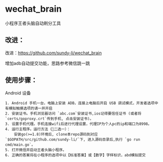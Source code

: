 # wechat_brain
小程序王者头脑自动刷分工具

## 改进：
改进：https://github.com/sundy-li/wechat_brain

增加adb自动提交功能，思路参考微信跳一跳


## 使用步骤：
Android 设备

	1. Android 手机一台，电脑上安装 ADB，连接上电脑后开启 USB 调试模式，开发者选项中有模拟触摸选项的请一并开启
	2. 安装证书。手机浏览器访问 `abc.com`安装证书,ios记得要信任证书 (或者将 `certs/goproxy.crt`传到手机, 点击安装证书)。
	3. 设置手机代理。手机连接wifi后进行代理设置，代理IP为个人pc的ip和端口为8998。
	4. 运行主程序。运行方法（二选一）：
		安装go(>=1.8)环境后, clone本repo源码到对应`$GOPATH/src/github.com/sundy-li/`下, 进入源码目录后,执行 `go run cmd/main.go`。
	5. 打开微信并启动王者头脑小程序。
	6. 正确的答案将在小程序的选项中以【标准答案】或【数字】字样标识，abd模拟提交






